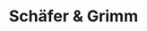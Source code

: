 ---
title: "Schäfer & Grimm"
url: /herborn/schaefer-und-grimm-burger-landstrasse/
shop: Autowerkstatt
---